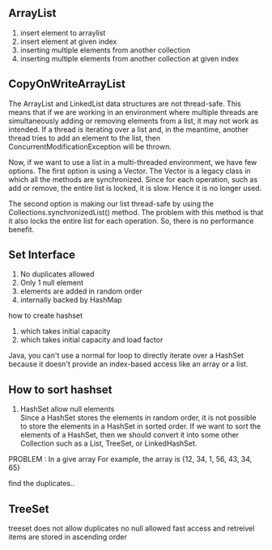## ArrayList 

1. insert element to arraylist 
2. insert element at given index 
3. inserting multiple elements from another collection 
4. inserting multiple elements from another collection at given index 


## CopyOnWriteArrayList

The ArrayList and LinkedList data structures are not thread-safe. 
This means that if we are working in an environment where multiple threads
are simultaneously adding or removing elements from a list, it may not work as intended.
If a thread is iterating over a list and, in the meantime, another thread tries 
to add an element to the list, then ConcurrentModificationException will be thrown.


Now, if we want to use a list in a multi-threaded environment, we have few options.
The first option is using a Vector. The Vector is a legacy class in which all the methods are synchronized. 
Since for each operation, such as add or remove, the entire list is locked, it is slow. 
Hence it is no longer used.

The second option is making our list thread-safe by using the Collections.synchronizedList() method. The problem with this method is that it also locks the entire list for each operation. 
So, there is no performance benefit.



## Set Interface

1. No duplicates allowed 
2. Only 1 null element 
3. elements are added in random order 
4. internally backed by HashMap 
 
how to create hashset 
1. which takes initial capacity 
2. which takes initial capacity and load factor 


Java, you can't use a normal for loop to directly iterate over a HashSet because 
it doesn't provide an index-based access like an array or a list. 

## How to sort hashset
1. HashSet allow null elements  
Since a HashSet stores the elements in random order, 
it is not possible to store the elements in a HashSet in sorted order.
If we want to sort the elements of a HashSet, then we should convert it 
into some other Collection such as a List, TreeSet, or LinkedHashSet.

PROBLEM : In a give array
For example, the array is {12, 34, 1, 56, 43, 34, 65}

find the duplicates.. 


## TreeSet
treeset does not allow duplicates 
no null allowed 
fast access and retreivel 
items are stored in ascending order 







